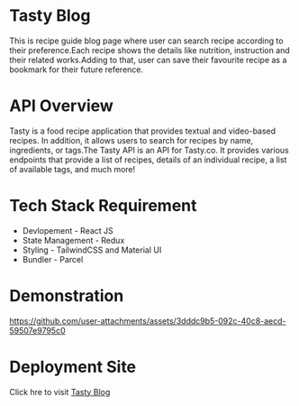 <h1>Tasty Blog</h1>
<p>This is recipe guide blog page where user can search recipe according to their preference.Each recipe shows the details like nutrition, instruction and their related works.Adding to that, user can save their favourite recipe as a bookmark for their future reference.</p>
<h1>API Overview</h1>
<p>Tasty is a food recipe application that provides textual and video-based recipes. In addition, it allows users to search for recipes by name, ingredients, or tags.The Tasty API is an API for Tasty.co. It provides various endpoints that provide a list of recipes, details of an individual recipe, a list of available tags, and much more!</p>
<h1>Tech Stack Requirement</h1>
<ul>
  <li>Devlopement - React JS</li>
  <li>State Management - Redux</li>
  <li>Styling - TailwindCSS and Material UI</li>
  <li>Bundler - Parcel</li>
</ul>
<h1>Demonstration</h1>


https://github.com/user-attachments/assets/3dddc9b5-092c-40c8-aecd-59507e9795c0


<h1>Deployment Site</h1>
Click hre to visit <a href="https://tasty-blog.netlify.app/">Tasty Blog</a>
